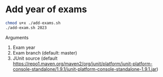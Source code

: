 # Add year of exams

```sh
chmod u+x ./add-exams.sh
./add-exam.sh 2023
```

Arguments
1. Exam year
2. Exam branch (default: master)
3. JUnit source (default https://repo1.maven.org/maven2/org/junit/platform/junit-platform-console-standalone/1.9.1/junit-platform-console-standalone-1.9.1.jar)